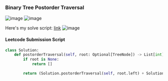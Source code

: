 <h3> Binary Tree Postorder Traversal </h3>

![image](https://github.com/h4ckyou/h4ckyou.github.io/assets/127159644/7581c295-421e-4f29-add1-3948997cff1e)
![image](https://github.com/h4ckyou/h4ckyou.github.io/assets/127159644/672a35ec-2862-4178-90d8-7e533fe69f28)






Here's my solve script: [link](https://github.com/h4ckyou/h4ckyou.github.io/blob/main/posts/programming/Leetcode/Binary%20Tree%20Postorder%20Traversal/solve.py)
![image](https://github.com/h4ckyou/h4ckyou.github.io/assets/127159644/f30415dc-bc94-4085-a008-67ccec5d8021)


#### Leetcode Submission Script

```python
class Solution:
    def postorderTraversal(self, root: Optional[TreeNode]) -> List[int]:
        if root is None:
            return []
        
        return (Solution.postorderTraversal(self, root.left) + Solution.postorderTraversal(self, root.right) + [root.val])
```
